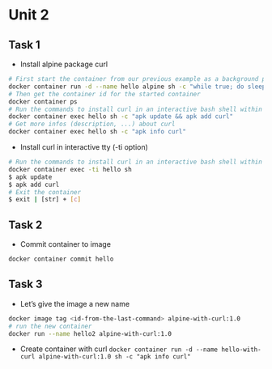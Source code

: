 # Unit 2

## Task 1

- Install alpine package curl

```sh
# First start the container from our previous example as a background process 
docker container run -d --name hello alpine sh -c "while true; do sleep 10; echo 'Hello'; done"
# Then get the container id for the started container
docker container ps
# Run the commands to install curl in an interactive bash shell within the container without -ti, don't need to exit it, this way
docker container exec hello sh -c "apk update && apk add curl"
# Get more infos (description, ...) about curl
docker container exec hello sh -c "apk info curl"
```

- Install curl in interactive tty (-ti option)
```sh
# Run the commands to install curl in an interactive bash shell within the container with -ti
docker container exec -ti hello sh
$ apk update
$ apk add curl
# Exit the container
$ exit | [str] + [c]
```

## Task 2

- Commit container to image

```sh
docker container commit hello
```

## Task 3

- Let’s give the image a new name

```sh
docker image tag <id-from-the-last-command> alpine-with-curl:1.0
# run the new container
docker run --name hello2 alpine-with-curl:1.0
```

- Create container with curl
`docker container run -d --name hello-with-curl alpine-with-curl:1.0 sh -c "apk info curl"`